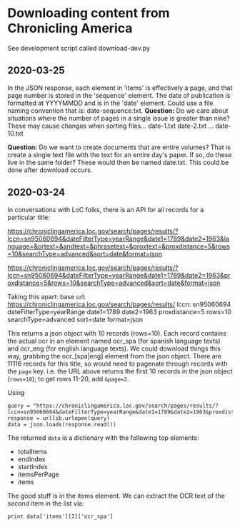 # Downloading content from Chronicling America

See development script called download-dev.py

## 2020-03-25
In the JSON response, each element in 'items' is effectively a page, and that page number is stored in the 'sequence' element. The date of publication is formatted at YYYYMMDD and is in the 'date' element. Could use a file naming convention that is:
date-sequence.txt.
**Question:** Do we care about situations where the number of pages in a single issue is greater than nine? These may cause changes when sorting files...
date-1.txt
date-2.txt
...
date-10.txt

**Question:** Do we want to create documents that are entire volumes? That is create a single text file with the text for an entire day's paper. If so, do these live in the same folder? These would then be named date.txt. This could be done after download occurs.

## 2020-03-24
In conversations with LoC folks, there is an API for all records for a particular title:

https://chroniclingamerica.loc.gov/search/pages/results/?lccn=sn95060694&dateFilterType=yearRange&date1=1789&date2=1963&language=&ortext=&andtext=&phrasetext=&proxtext=&proxdistance=5&rows=10&searchType=advanced&sort=date&format=json

https://chroniclingamerica.loc.gov/search/pages/results/?lccn=sn95060694&dateFilterType=yearRange&date1=1789&date2=1963&proxdistance=5&rows=10&searchType=advanced&sort=date&format=json

Taking this apart:
base url: https://chroniclingamerica.loc.gov/search/pages/results/
lccn: sn95060694
dateFilterType=yearRange
date1=1789
date2=1963
proxdistance=5
rows=10
searchType=advanced
sort=date
format=json

This returns a json object with 10 records (rows=10). Each record contains the actual ocr in an element named ocr_spa (for spanish language texts) and ocr_eng (for english language texts). We could download things this way, grabbing the ocr_[spa|eng] element from the json object. There are 11116 records for this title, so would need to pagenate through records with the `page` key. i.e. the URL above returns the first 10 records in the json object (`rows=10`); to get rows 11-20, add `&page=2`.

Using
```
query = "https://chroniclingamerica.loc.gov/search/pages/results/?lccn=sn95060694&dateFilterType=yearRange&date1=1789&date2=1963&proxdistance=5&rows=10&searchType=advanced&sort=date&format=json"
response = urllib.urlopen(query)
data = json.loads(response.read())
```
The returned `data` is a dictionary with the following top elements:

+ totalItems
+ endIndex
+ startIndex
+ itemsPerPage
+ items

The good stuff is in the items element. We can extract the OCR text of the _second_ item in the list via:
```
print data['items'][2]['ocr_spa']
```


